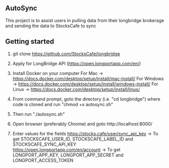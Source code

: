 ## AutoSync

This project is to assist users in pulling data from their longbridge brokerage and sending the data to StocksCafe to sync

## Getting started

1) git clone https://github.com/StocksCafe/longbridge

2) Apply for LongBridge API (https://open.longportapp.com/en/)

3) Install Docker on your computer
For Mac -> https://docs.docker.com/desktop/setup/install/mac-install/
For Windows -> https://docs.docker.com/desktop/setup/install/windows-install/
For Linux -> https://docs.docker.com/desktop/setup/install/linux/ 

4) From command prompt, goto the directory (i.e. "cd longbridge") where code is cloned and run "chmod +x autosync.sh"

5) Then run "./autosync.sh"

6) Open browser (preferably Chrome) and goto http://localhost:8000/

7) Enter values for the fields 
https://stocks.cafe/user/sync_api_key -> To get STOCKSCAFE_USER_ID, STOCKSCAFE_LABEL_ID and STOCKSCAFE_SYNC_API_KEY
https://open.longportapp.com/en/account -> To get LONGPORT_APP_KEY, LONGPORT_APP_SECRET and LONGPORT_ACCESS_TOKEN
